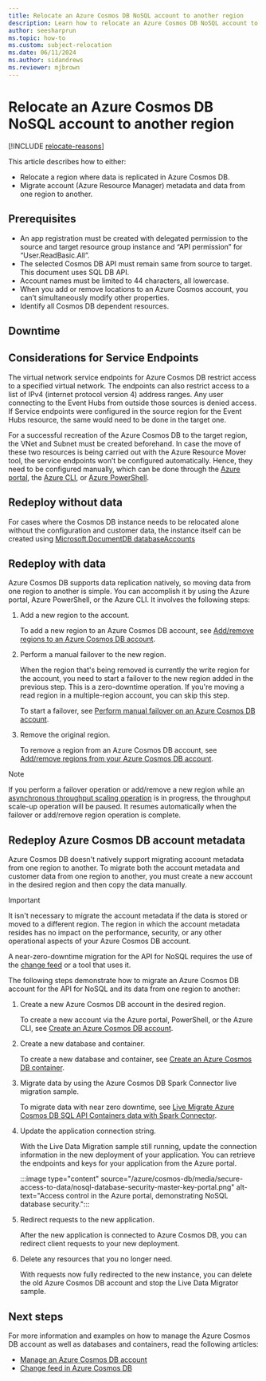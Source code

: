 ```yaml
---
title: Relocate an Azure Cosmos DB NoSQL account to another region
description: Learn how to relocate an Azure Cosmos DB NoSQL account to another region.
author: seesharprun
ms.topic: how-to
ms.custom: subject-relocation
ms.date: 06/11/2024
ms.author: sidandrews
ms.reviewer: mjbrown
---
```


# Relocate an Azure Cosmos DB NoSQL account to another region

[!INCLUDE [relocate-reasons](./includes/service-relocation-reason-include.md)]

This article describes how to either:

- Relocate a region where data is replicated in Azure Cosmos DB.
- Migrate account (Azure Resource Manager) metadata and data from one region to another.

## Prerequisites

- An app registration must be created with delegated permission to the source and target resource group instance and “API permission” for “User.ReadBasic.All”.
- The selected Cosmos DB API must remain same from source to target. This document uses SQL DB API.
- Account names must be limited to 44 characters, all lowercase.
- When you add or remove locations to an Azure Cosmos account, you can’t simultaneously modify other properties.
- Identify all Cosmos DB dependent resources.

## Downtime

## Considerations for Service Endpoints

The virtual network service endpoints for Azure Cosmos DB restrict access to a specified virtual network. The endpoints can also restrict access to a list of IPv4 (internet protocol version 4) address ranges. Any user connecting to the Event Hubs from outside those sources is denied access. If Service endpoints were configured in the source region for the Event Hubs resource, the same would need to be done in the target one.

For a successful recreation of the Azure Cosmos DB to the target region, the VNet and Subnet must be created beforehand. In case the move of these two resources is being carried out with the Azure Resource Mover tool, the service endpoints won’t be configured automatically. Hence, they need to be configured manually, which can be done through the [Azure portal](/azure/key-vault/general/quick-create-portal), the [Azure CLI](/azure/key-vault/general/quick-create-cli), or [Azure PowerShell](/azure/key-vault/general/quick-create-powershell).

## Redeploy without data

For cases where the Cosmos DB instance needs to be relocated alone without the configuration and customer data, the instance itself can be created using [Microsoft.DocumentDB databaseAccounts](/azure/templates/microsoft.documentdb/2021-04-15/databaseaccounts?tabs=json&pivots=deployment-language-arm-template)

## Redeploy with data

Azure Cosmos DB supports data replication natively, so moving data from one region to another is simple. You can accomplish it by using the Azure portal, Azure PowerShell, or the Azure CLI. It involves the following steps:

1. Add a new region to the account.

    To add a new region to an Azure Cosmos DB account, see [Add/remove regions to an Azure Cosmos DB account](/azure/cosmos-db/how-to-manage-database-account#add-remove-regions-from-your-database-account).

1. Perform a manual failover to the new region.

    When the region that's being removed is currently the write region for the account, you need to start a failover to the new region added in the previous step. This is a zero-downtime operation. If you're moving a read region in a multiple-region account, you can skip this step.

    To start a failover, see [Perform manual failover on an Azure Cosmos DB account](/azure/cosmos-db/how-to-manage-database-account#perform-manual-failover-on-an-azure-cosmos-db-account).

1. Remove the original region.

    To remove a region from an Azure Cosmos DB account, see [Add/remove regions from your Azure Cosmos DB account](/azure/cosmos-db/how-to-manage-database-account#add-remove-regions-from-your-database-account).

> [!NOTE]
> If you perform a failover operation or add/remove a new region while an [asynchronous throughput scaling operation](/azure/cosmos-db/scaling-provisioned-throughput-best-practices#background-on-scaling-rus) is in progress, the throughput scale-up operation will be paused. It resumes automatically when the failover or add/remove region operation is complete.

## Redeploy Azure Cosmos DB account metadata

Azure Cosmos DB doesn't natively support migrating account metadata from one region to another. To migrate both the account metadata and customer data from one region to another, you must create a new account in the desired region and then copy the data manually.

> [!IMPORTANT]
> It isn't necessary to migrate the account metadata if the data is stored or moved to a different region. The region in which the account metadata resides has no impact on the performance, security, or any other operational aspects of your Azure Cosmos DB account.

A near-zero-downtime migration for the API for NoSQL requires the use of the [change feed](/azure/cosmos-db/change-feed) or a tool that uses it.

The following steps demonstrate how to migrate an Azure Cosmos DB account for the API for NoSQL and its data from one region to another:

1. Create a new Azure Cosmos DB account in the desired region.

    To create a new account via the Azure portal, PowerShell, or the Azure CLI, see [Create an Azure Cosmos DB account](/azure/cosmos-db/how-to-manage-database-account#create-an-account).

1. Create a new database and container.

    To create a new database and container, see [Create an Azure Cosmos DB container](/azure/cosmos-db/nosql/how-to-create-container).

1. Migrate data by using the Azure Cosmos DB Spark Connector live migration sample.

    To migrate data with near zero downtime, see [Live Migrate Azure Cosmos DB SQL API Containers data with Spark Connector](https://github.com/Azure/azure-sdk-for-java/tree/main/sdk/cosmos/azure-cosmos-spark_3_2-12/Samples/DatabricksLiveContainerMigration).

1. Update the application connection string.

    With the Live Data Migration sample still running, update the connection information in the new deployment of your application. You can retrieve the endpoints and keys for your application from the Azure portal.

    :::image type="content" source="/azure/cosmos-db/media/secure-access-to-data/nosql-database-security-master-key-portal.png" alt-text="Access control in the Azure portal, demonstrating NoSQL database security.":::

1. Redirect requests to the new application.

    After the new application is connected to Azure Cosmos DB, you can redirect client requests to your new deployment.

1. Delete any resources that you no longer need.

    With requests now fully redirected to the new instance, you can delete the old Azure Cosmos DB account and stop the Live Data Migrator sample.

## Next steps

For more information and examples on how to manage the Azure Cosmos DB account as well as databases and containers, read the following articles:

- [Manage an Azure Cosmos DB account](/azure/cosmos-db/how-to-manage-database-account)
- [Change feed in Azure Cosmos DB](/azure/cosmos-db/change-feed)
